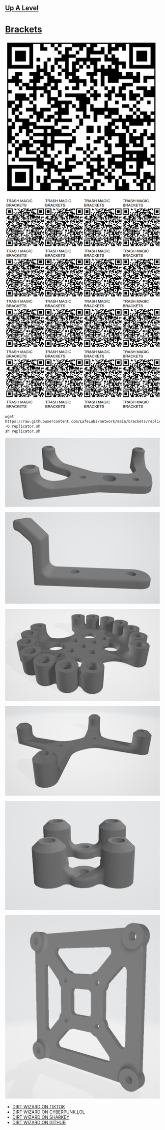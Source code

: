 ## [Up A Level](../)

# [Brackets](https://github.com/LafeLabs/network/tree/main/brackets)

![images/qrcode.png](images/qrcode.png)
![images/qrcode-page.png](images/qrcode-page.png)

```
wget https://raw.githubusercontent.com/LafeLabs/network/main/brackets/replicator.sh -O replicator.sh
sh replicator.sh
```

[![images/arduino-bracket-stl.png](images/arduino-bracket-stl.png)](elements/arduino-bracket.stl)

[![images/cable-cleat-stl.png](images/cable-cleat-stl.png)](elements/cable-cleat.stl)

[![images/circuit-playground-express-wood-bracket-stl.png](images/circuit-playground-express-wood-bracket-stl.png)](elements/circuit-playground-express-wood-bracket.stl)

[![images/pi4-wood-bracket-stl.png](images/pi4-wood-bracket-stl.png)](elements/pi4-wood-bracket.stl)

[![images/stemma-knob-wood-bracket-stl.png](images/stemma-knob-wood-bracket-stl.png)](elements/stemma-knob-wood-bracket.stl)

[![images/sunfounder-screen-wood-bracket-stl.png](images/sunfounder-screen-wood-bracket-stl.png)](elements/sunfounder-screen-wood-bracket.stl)


 - [DIRT WIZARD ON TIKTOK](https://www.tiktok.com/@dirt_wizard666)
 - [DIRT WIZARD ON CYBERPUNK.LOL](https://cyberpunk.lol/@dirtwizard)
 - [DIRT WIZARD ON SHARKEY](https://shark.distantserver.org/@dirtwizard)
 - [DIRT WIZARD ON GITHUB](https://github.com/lafeLabs/)






